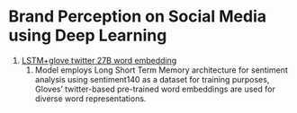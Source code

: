 # Brand Perception on Social Media using Deep Learning

1. [LSTM+glove twitter 27B word embedding](https://github.com/pranscript/brand_perception/tree/main/lstm_glove.twitter.27B)
   1.  Model employs Long Short Term Memory architecture for sentiment analysis using sentiment140 as a dataset for training purposes, Gloves’ twitter-based pre-trained word embeddings are used for diverse word representations.